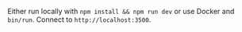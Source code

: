 Either run locally with `npm install && npm run dev` or use
Docker and `bin/run`. Connect to `http://localhost:3500`.
